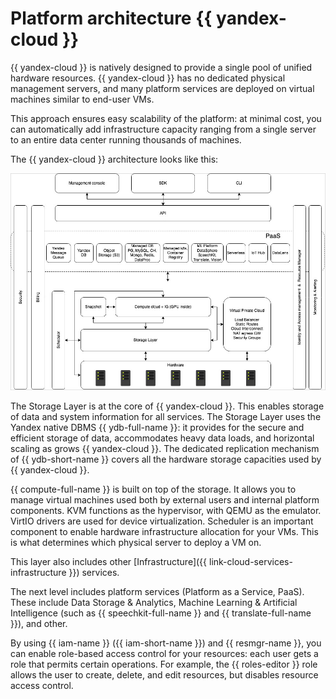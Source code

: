 # Platform architecture {{ yandex-cloud }}

{{ yandex-cloud }} is natively designed to provide a single pool of unified hardware resources. {{ yandex-cloud }} has no dedicated physical management servers, and many platform services are deployed on virtual machines similar to end-user VMs.

This approach ensures easy scalability of the platform: at minimal cost, you can automatically add infrastructure capacity ranging from a single server to an entire data center running thousands of machines.

The {{ yandex-cloud }} architecture looks like this:


![Architecture](../_assets/overview/architecture.png "Architecture")



The Storage Layer is at the core of {{ yandex-cloud }}. This enables storage of data and system information for all services. The Storage Layer uses the Yandex native DBMS {{ ydb-full-name }}: it provides for the secure and efficient storage of data, accommodates heavy data loads, and horizontal scaling as grows {{ yandex-cloud }}. The dedicated replication mechanism of {{ ydb-short-name }} covers all the hardware storage capacities used by {{ yandex-cloud }}.

{{ compute-full-name }} is built on top of the storage. It allows you to manage virtual machines used both by external users and internal platform components. KVM functions as the hypervisor, with QEMU as the emulator. VirtIO drivers are used for device virtualization. Scheduler is an important component to enable hardware infrastructure allocation for your VMs. This is what determines which physical server to deploy a VM on.

This layer also includes other [Infrastructure]({{ link-cloud-services-infrastructure }}) services.

The next level includes platform services (Platform as a Service, PaaS). These include Data Storage & Analytics, Machine Learning & Artificial Intelligence (such as {{ speechkit-full-name }} and {{ translate-full-name }}), and other.

By using {{ iam-name }} ({{ iam-short-name }}) and {{ resmgr-name }}, you can enable role-based access control for your resources: each user gets a role that permits certain operations. For example, the {{ roles-editor }} role allows the user to create, delete, and edit resources, but disables resource access control.